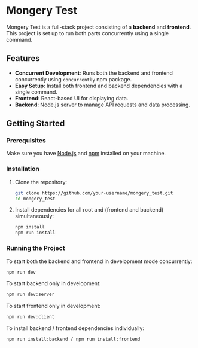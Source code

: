 # Mongery Test

Mongery Test is a full-stack project consisting of a **backend** and **frontend**. This project is set up to run both parts concurrently using a single command.


## Features

- **Concurrent Development**: Runs both the backend and frontend concurrently using `concurrently` npm package.
- **Easy Setup**: Install both frontend and backend dependencies with a single command.
- **Frontend**: React-based UI for displaying data.
- **Backend**: Node.js server to manage API requests and data processing.

## Getting Started

### Prerequisites

Make sure you have [Node.js](https://nodejs.org/) and [npm](https://www.npmjs.com/) installed on your machine.

### Installation

1. Clone the repository:
    ```bash
    git clone https://github.com/your-username/mongery_test.git
    cd mongery_test
    ```

2. Install dependencies for all root and (frontend and backend) simultaneously:
    ```bash
    npm install
    npm run install
    ```

### Running the Project

To start both the backend and frontend in development mode concurrently:

```bash
npm run dev
```

To start backend only in development:

```bash
npm run dev:server
```

To start frontend only in development:

```bash
npm run dev:client
```

To install backend / frontend dependencies individually:

```bash
npm run install:backend / npm run install:frontend
```
